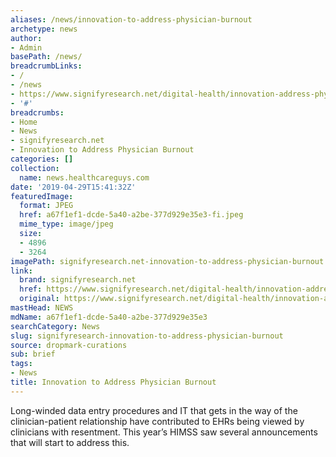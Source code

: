 ```yaml
---
aliases: /news/innovation-to-address-physician-burnout
archetype: news
author:
- Admin
basePath: /news/
breadcrumbLinks:
- /
- /news
- https://www.signifyresearch.net/digital-health/innovation-address-physician-burnout/
- '#'
breadcrumbs:
- Home
- News
- signifyresearch.net
- Innovation to Address Physician Burnout
categories: []
collection:
  name: news.healthcareguys.com
date: '2019-04-29T15:41:32Z'
featuredImage:
  format: JPEG
  href: a67f1ef1-dcde-5a40-a2be-377d929e35e3-fi.jpeg
  mime_type: image/jpeg
  size:
  - 4896
  - 3264
imagePath: signifyresearch.net-innovation-to-address-physician-burnout
link:
  brand: signifyresearch.net
  href: https://www.signifyresearch.net/digital-health/innovation-address-physician-burnout/
  original: https://www.signifyresearch.net/digital-health/innovation-address-physician-burnout/
mastHead: NEWS
mdName: a67f1ef1-dcde-5a40-a2be-377d929e35e3
searchCategory: News
slug: signifyresearch-innovation-to-address-physician-burnout
source: dropmark-curations
sub: brief
tags:
- News
title: Innovation to Address Physician Burnout
---
```


Long-winded data entry procedures and IT that gets in the way of the clinician-patient relationship have contributed to EHRs being viewed by clinicians with resentment. This year’s HIMSS saw several announcements that will start to address this.